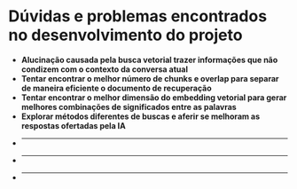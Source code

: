 # Dúvidas e problemas encontrados no desenvolvimento do projeto

- **Alucinação causada pela busca vetorial trazer informações que não condizem com o contexto da conversa atual**
- **Tentar encontrar o melhor número de chunks e overlap para separar de maneira eficiente o documento de recuperação**
- **Tentar encontrar o melhor dimensão do embedding vetorial para gerar melhores combinações de significados entre as palavras**
- **Explorar métodos diferentes de buscas e aferir se melhoram as respostas ofertadas pela IA**
- ****
- ****
- ****


